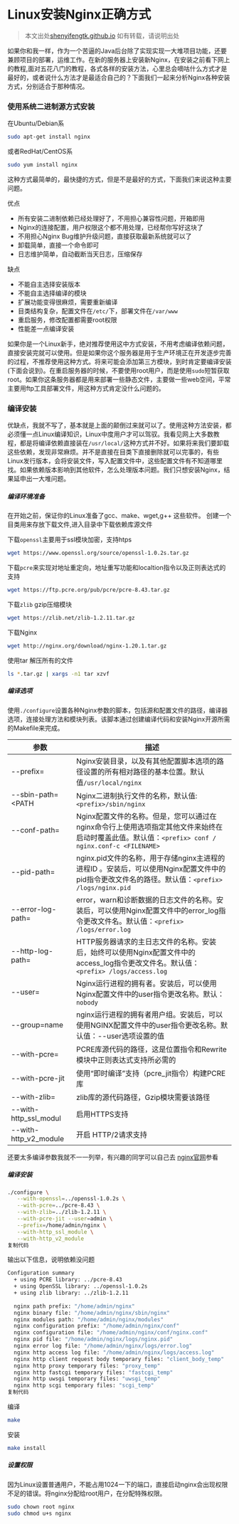 # Linux安装Nginx正确方式

> 本文出处[shenyifengtk.github.io](https://shenyifengtk.github.io/2019/07/19/Linux安装Nginx正确方式/) 如有转载，请说明出处

如果你和我一样，作为一个苦逼的Java后台除了实现实现一大堆项目功能，还要兼顾项目的部署，运维工作。在新的服务器上安装新Nginx，在安装之前看下网上的教程,面对五花八门的教程，各式各样的安装方法，心里总会嘀咕什么方式才是最好的，或者说什么方法才是最适合自己的？下面我们一起来分析Nginx各种安装方式，分别适合于那种情况。

### 使用系统二进制源方式安装

在Ubuntu/Debian系

```bash
sudo apt-get install nginx
```

或者RedHat/CentOS系

```bash
sudo yum install nginx 
```

这种方式最简单的，最快捷的方式，但是不是最好的方式，下面我们来说这种主要问题。

优点

- 所有安装二进制依赖已经处理好了，不用担心兼容性问题，开箱即用
- Nginx的连接配置，用户权限这个都不用处理，已经帮你写好这块了
- 不用担心Nginx Bug维护升级问题，直接获取最新系统就可以了
- 卸载简单，直接一个命令即可
- 日志维护简单，自动截断当天日志，压缩保存

缺点

- 不能自主选择安装版本
- 不能自主选择编译的模块
- 扩展功能变得很麻烦，需要重新编译
- 目类结构复杂，配置文件在`/etc/`下，部署文件在`/var/www`
- 重启服务，修改配置都需要root权限
- 性能差一点编译安装

如果你是一个Linux新手，绝对推荐使用这中方式安装，不用考虑编译依赖问题，直接安装完就可以使用。但是如果你这个服务器是用于生产环境正在开发逐步完善的过程，不推荐使用这种方式。将来可能会添加第三方模块，到时肯定要编译安装(下面会说到)。在重启服务器的时候，不要使用root用户，而是使用`sudo`短暂获取root。如果你这条服务器都是用来部署一些静态文件，主要做一些web空间，平常主要用ftp工具部署文件，用这种方式肯定没什么问题的。

### 编译安装

优缺点，我就不写了，基本就是上面的颠倒过来就可以了。使用这种方法安装，都必须懂一点Linux编译知识，Linux中度用户才可以驾驭。我看见网上大多数教程，都是将编译依赖直接装在`/usr/local/`这种方式并不好。如果将来我们要卸载这些依赖，发现非常麻烦。并不是直接在目类下直接删除就可以完事的，有些Linux发行版本，会将安装文件，写入配置文件中，这些配置文件有不知道哪里找。如果依赖版本影响到其他软件，怎么处理版本问题。我们只想安装Nginx，结果延申出一大堆问题。

##### 编译环境准备

在开始之前，保证你的Linux准备了gcc、make、wget,g++ 这些软件。 创建一个目类用来存放下载文件,进入目录中下载依赖库源文件

下载`openssl`主要用于ssl模块加密，支持htps

```bash
wget https://www.openssl.org/source/openssl-1.0.2s.tar.gz
```

下载`pcre`来实现对地址重定向，地址重写功能和localtion指令以及正则表达式的支持

```bash
wget https://ftp.pcre.org/pub/pcre/pcre-8.43.tar.gz
```

下载`zlib` gzip压缩模块

```bash
wget https://zlib.net/zlib-1.2.11.tar.gz
```

下载Nginx

```bash
wget http://nginx.org/download/nginx-1.20.1.tar.gz
```

使用tar 解压所有的文件

```bash
ls *.tar.gz | xargs -n1 tar xzvf  
```

##### 编译选项

使用`./configure`设置各种Nginx参数的脚本，包括源和配置文件的路径，编译器选项，连接处理方法和模块列表。该脚本通过创建编译代码和安装Nginx开源所需的Makefile来完成。

| 参数                    | 描述                                                         |
| ----------------------- | ------------------------------------------------------------ |
| --prefix=<PATH>         | Nginx安装目录，以及有其他配置脚本选项的路径设置的所有相对路径的基本位置。默认值`/usr/local/nginx` |
| --sbin-path=<PATH       | Nginx二进制执行文件的名称，默认值:`<prefix>/sbin/nginx`      |
| --conf-path=<PATH>      | Nginx配置文件的名称。但是，您可以通过在nginx命令行上使用选项指定其他文件来始终在启动时覆盖此值。默认值：`<prefix> conf / nginx.conf-c <FILENAME>` |
| --pid-path=<PATH>       | nginx.pid文件的名称，用于存储nginx主进程的进程ID 。安装后，可以使用Nginx配置文件中的pid指令更改文件名的路径。默认值：`<prefix> /logs/nginx.pid` |
| --error-log-path=<PATH> | error，warn和诊断数据的日志文件的名称。安装后，可以使用Nginx配置文件中的error_log指令更改文件名。默认值：`<prefix> /logs/error.log` |
| --http-log-path=<PATH>  | HTTP服务器请求的主日志文件的名称。安装后，始终可以使用Nginx配置文件中的access_log指令更改文件名。默认值：`<prefix> /logs/access.log` |
| --user=<NAME>           | Nginx运行进程的拥有者。安装后，可以使用Nginx配置文件中的user指令更改名称。默认：`nobody` |
| --group=name            | nginx运行进程的拥有者用户组。安装后，可以使用NGINX配置文件中的user指令更改名称。默认值：--user选项设置的值 |
| --with-pcre=<PATH>      | PCRE库源代码的路径，这是位置指令和Rewrite模块中正则表达式支持所必需的 |
| --with-pcre-jit         | 使用“即时编译”支持（pcre_jit指令）构建PCRE库                 |
| --with-zlib=<PATH>      | zlib库的源代码路径，Gzip模块需要该路径                       |
| --with-http_ssl_modul   | 启用HTTPS支持                                                |
| --with-http_v2_module   | 开启 HTTP/2请求支持                                          |

还要太多编译参数我就不一一列举，有兴趣的同学可以自己去 [nginx官网](https://docs.nginx.com/nginx/admin-guide/installing-nginx/installing-nginx-open-source/#sources)参看

##### 编译安装

```bash
./configure \
   --with-openssl=../openssl-1.0.2s \
   --with-pcre=../pcre-8.43 \
   --with-zlib=../zlib-1.2.11 \
   --with-pcre-jit --user=admin \
   --prefix=/home/admin/nginx \
   --with-http_ssl_module \
   --with-http_v2_module 
复制代码
```

输出以下信息，说明依赖没问题

```bash
Configuration summary
  + using PCRE library: ../pcre-8.43
  + using OpenSSL library: ../openssl-1.0.2s
  + using zlib library: ../zlib-1.2.11
  
  nginx path prefix: "/home/admin/nginx"
  nginx binary file: "/home/admin/nginx/sbin/nginx"
  nginx modules path: "/home/admin/nginx/modules"
  nginx configuration prefix: "/home/admin/nginx/conf"
  nginx configuration file: "/home/admin/nginx/conf/nginx.conf"
  nginx pid file: "/home/admin/nginx/logs/nginx.pid"
  nginx error log file: "/home/admin/nginx/logs/error.log"
  nginx http access log file: "/home/admin/nginx/logs/access.log"
  nginx http client request body temporary files: "client_body_temp"
  nginx http proxy temporary files: "proxy_temp"
  nginx http fastcgi temporary files: "fastcgi_temp"
  nginx http uwsgi temporary files: "uwsgi_temp"
  nginx http scgi temporary files: "scgi_temp"
复制代码
```

编译

```bash
make
```

安装

```bash
make install
```



##### 设置权限

因为Linux设置普通用户，不能占用1024一下的端口，直接启动nginx会出现权限不足的错误。将nginx分配给root用户，在分配特殊权限。

```bash
sudo chown root nginx
sudo chmod u+s nginx
```